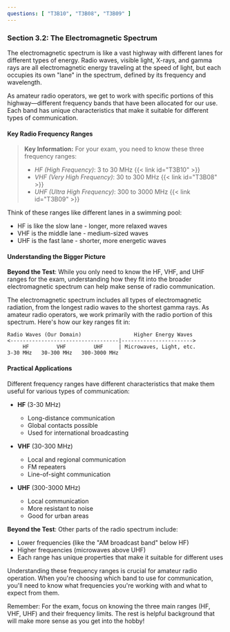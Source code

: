 ```yaml
---
questions: [ "T3B10", "T3B08", "T3B09" ]
---
```


### Section 3.2: The Electromagnetic Spectrum

The electromagnetic spectrum is like a vast highway with different lanes for different types of energy. Radio waves, visible light, X-rays, and gamma rays are all electromagnetic energy traveling at the speed of light, but each occupies its own "lane" in the spectrum, defined by its frequency and wavelength.

As amateur radio operators, we get to work with specific portions of this highway—different frequency bands that have been allocated for our use. Each band has unique characteristics that make it suitable for different types of communication.

#### Key Radio Frequency Ranges

> **Key Information:** For your exam, you need to know these three frequency ranges:
> - *HF (High Frequency)*: 3 to 30 MHz {{< link id="T3B10" >}}
> - *VHF (Very High Frequency)*: 30 to 300 MHz {{< link id="T3B08" >}}
> - *UHF (Ultra High Frequency)*: 300 to 3000 MHz {{< link id="T3B09" >}}

Think of these ranges like different lanes in a swimming pool:
- HF is like the slow lane - longer, more relaxed waves
- VHF is the middle lane - medium-sized waves
- UHF is the fast lane - shorter, more energetic waves

#### Understanding the Bigger Picture

**Beyond the Test**: While you only need to know the HF, VHF, and UHF ranges for the exam, understanding how they fit into the broader electromagnetic spectrum can help make sense of radio communication.

The electromagnetic spectrum includes all types of electromagnetic radiation, from the longest radio waves to the shortest gamma rays. As amateur radio operators, we work primarily with the radio portion of this spectrum. Here's how our key ranges fit in:

```
Radio Waves (Our Domain)                 Higher Energy Waves
<-----------------------------------|----------------------->
     HF         VHF         UHF     | Microwaves, Light, etc.
3-30 MHz   30-300 MHz   300-3000 MHz
```

#### Practical Applications

Different frequency ranges have different characteristics that make them useful for various types of communication:

- **HF** (3-30 MHz)
  - Long-distance communication
  - Global contacts possible
  - Used for international broadcasting

- **VHF** (30-300 MHz)
  - Local and regional communication
  - FM repeaters
  - Line-of-sight communication

- **UHF** (300-3000 MHz)
  - Local communication
  - More resistant to noise
  - Good for urban areas

**Beyond the Test**: Other parts of the radio spectrum include:
- Lower frequencies (like the "AM broadcast band" below HF)
- Higher frequencies (microwaves above UHF)
- Each range has unique properties that make it suitable for different uses

Understanding these frequency ranges is crucial for amateur radio operation. When you're choosing which band to use for communication, you'll need to know what frequencies you're working with and what to expect from them.

Remember: For the exam, focus on knowing the three main ranges (HF, VHF, UHF) and their frequency limits. The rest is helpful background that will make more sense as you get into the hobby!
